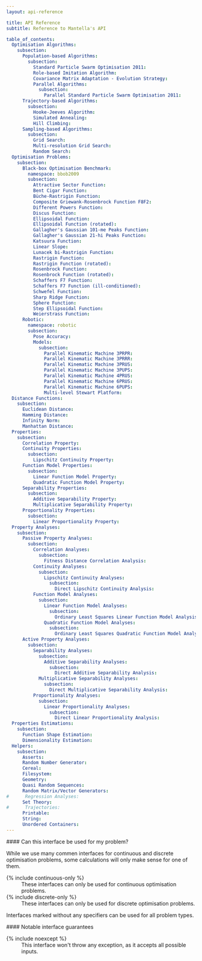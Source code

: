 ```yaml
---
layout: api-reference

title: API Reference
subtitle: Reference to Mantella's API

table_of_contents:
  Optimisation Algorithms:
    subsection:
      Population-based Algorithms:
        subsection:
          Standard Particle Swarm Optimisation 2011:
          Role-based Imitation Algorithm:
          Covariance Matrix Adaptation - Evolution Strategy:
          Parallel Algorithms:
            subsection:
              Parallel Standard Particle Swarm Optimisation 2011:
      Trajectory-based Algorithms:
        subsection:
          Hooke-Jeeves Algorithm:
          Simulated Annealing:
          Hill Climbing:
      Sampling-based Algorithms:
        subsection:
          Grid Search:
          Multi-resolution Grid Search:
          Random Search:
  Optimisation Problems:
    subsection:
      Black-box Optimisation Benchmark:
        namespace: bbob2009
        subsection:
          Attractive Sector Function:
          Bent Cigar Function:
          Büche-Rastrigin Function:
          Composite Griewank-Rosenbrock Function F8F2:
          Different Powers Function:
          Discus Function:
          Ellipsoidal Function:
          Ellipsoidal Function (rotated):
          Gallagher's Gaussian 101-me Peaks Function:
          Gallagher's Gaussian 21-hi Peaks Function:
          Katsuura Function:
          Linear Slope:
          Lunacek bi-Rastrigin Function:
          Rastrigin Function:
          Rastrigin Function (rotated):
          Rosenbrock Function:
          Rosenbrock Function (rotated):
          Schaffers F7 Function:
          Schaffers F7 Function (ill-conditioned):
          Schwefel Function:
          Sharp Ridge Function:
          Sphere Function:
          Step Ellipsoidal Function:
          Weierstrass Function:
      Robotic:
        namespace: robotic
        subsection:
          Pose Accuracy:
          Models:
            subsection:
              Parallel Kinematic Machine 3PRPR:
              Parallel Kinematic Machine 3PRRR:
              Parallel Kinematic Machine 3PRUS:
              Parallel Kinematic Machine 3PUPS:
              Parallel Kinematic Machine 4PRUS:
              Parallel Kinematic Machine 6PRUS:
              Parallel Kinematic Machine 6PUPS:
              Multi-level Stewart Platform:
  Distance Functions:
    subsection:
      Euclidean Distance:
      Hamming Distance:
      Infinity Norm:
      Manhattan Distance:
  Properties:
    subsection:
      Correlation Property:
      Continuity Properties:
        subsection:
          Lipschitz Continuity Property:
      Function Model Properties:
        subsection:
          Linear Function Model Property:
          Quadratic Function Model Property:
      Separability Properties:
        subsection:
          Additive Separability Property:
          Multiplicative Separability Property:
      Proportionality Properties:
        subsection:
          Linear Proportionality Property:
  Property Analyses:
    subsection:
      Passive Property Analyses:
        subsection:
          Correlation Analyses:
            subsection:
              Fitness Distance Correlation Analysis:
          Continuity Analyses:
            subsection:
              Lipschitz Continuity Analyses:
                subsection:
                  Direct Lipschitz Continuity Analysis:
          Function Model Analyses:
            subsection:
              Linear Function Model Analyses:
                subsection:
                  Ordinary Least Squares Linear Function Model Analysis:
              Quadratic Function Model Analyses:
                subsection:
                  Ordinary Least Squares Quadratic Function Model Analysis:
      Active Property Analyses:
        subsection:
          Separability Analyses:
            subsection:
              Additive Separability Analyses:
                subsection:
                  Direct Additive Separability Analysis:
            Multiplicative Separability Analyses:
              subsection:
                Direct Multiplicative Separability Analysis:
          Proportionality Analyses:
            subsection:
              Linear Proportionality Analyses:
                subsection:
                  Direct Linear Proportionality Analysis:
  Properties Estimations:
    subsection:
      Function Shape Estimation:
      Dimensionality Estimation:
  Helpers:
    subsection:
      Asserts:
      Random Number Generator:
      Cereal:
      Filesystem:
      Geometry:
      Quasi Random Sequences:
      Random Matrix/Vector Generators:
#      Regression Analyses:
      Set Theory:
#      Trajectories:
      Printable:
      String:
      Unordered Containers:
---
```


<div class="custom-callout custom-callout-info">
#### Can this interface be used for my problem?

While we use many commen interfaces for continuous and discrete optimisation problems, some calculations will only make sense for one of them.

<dl class="dl-horizontal" markdown="0">
  <dt>{% include continuous-only %}</dt>
  <dd>These interfaces can only be used for continuous optimisation problems.</dd>
  
  <dt>{% include discrete-only %}</dt>
  <dd>These interfaces can only be used for discrete optimisation problems.</dd>
</dl>

Interfaces marked without any specifiers can be used for all problem types.
</div>

<div class="custom-callout custom-callout-info">
#### Notable interface guarantees

<dl class="dl-horizontal" markdown="0">
  <dt>{% include noexcept %}</dt>
  <dd>This interface won't throw any exception, as it accepts all possible inputs.</dd>
</dl>
</div>